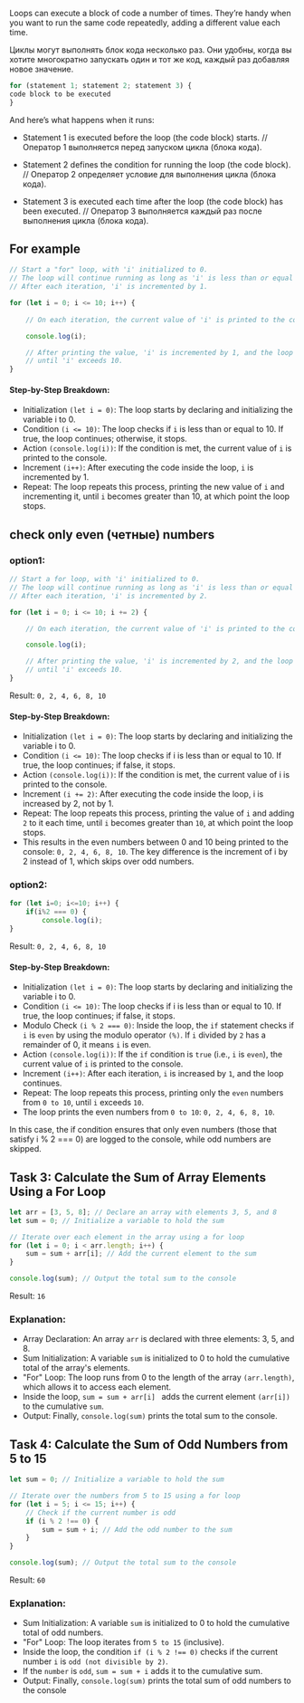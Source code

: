 Loops can execute a block of code a number of times. They’re handy when you want to run the same code repeatedly, adding a different value each time.

Циклы могут выполнять блок кода несколько раз. Они удобны, когда вы хотите многократно запускать один и тот же код, каждый раз добавляя новое значение.

```javascript
for (statement 1; statement 2; statement 3) {
code block to be executed
}
```

And here’s what happens when it runs:

+ Statement 1 is executed before the loop (the code block) starts. // Оператор 1 выполняется перед запуском цикла (блока кода).

+ Statement 2 defines the condition for running the loop (the code block). // Оператор 2 определяет условие для выполнения цикла (блока кода).

+ Statement 3 is executed each time after the loop (the code block) has been executed. // Оператор 3 выполняется каждый раз после выполнения цикла (блока кода).

## For example

```javascript
// Start a "for" loop, with 'i' initialized to 0.
// The loop will continue running as long as 'i' is less than or equal to 10.
// After each iteration, 'i' is incremented by 1.

for (let i = 0; i <= 10; i++) {
  
    // On each iteration, the current value of 'i' is printed to the console.

    console.log(i);

    // After printing the value, 'i' is incremented by 1, and the loop continues
    // until 'i' exceeds 10.
}
```

#### Step-by-Step Breakdown:
+ Initialization `(let i = 0)`: The loop starts by declaring and initializing the variable i to 0.
+ Condition `(i <= 10)`: The loop checks if `i` is less than or equal to 10. If true, the loop continues; otherwise, it stops.
+ Action `(console.log(i))`: If the condition is met, the current value of `i` is printed to the console.
+ Increment `(i++)`: After executing the code inside the loop, `i` is incremented by 1.
+ Repeat: The loop repeats this process, printing the new value of `i` and incrementing it, until `i` becomes greater than 10, at which point the loop stops.

## check only even (четные) numbers

### option1:
```javascript
// Start a for loop, with 'i' initialized to 0.
// The loop will continue running as long as 'i' is less than or equal to 10.
// After each iteration, 'i' is incremented by 2.

for (let i = 0; i <= 10; i += 2) {

    // On each iteration, the current value of 'i' is printed to the console.

    console.log(i);

    // After printing the value, 'i' is incremented by 2, and the loop continues
    // until 'i' exceeds 10.
}
```
Result: `0, 2, 4, 6, 8, 10`

#### Step-by-Step Breakdown:
+ Initialization `(let i = 0)`: The loop starts by declaring and initializing the variable i to 0.
+ Condition `(i <= 10)`: The loop checks if i is less than or equal to 10. If true, the loop continues; if false, it stops.
+ Action `(console.log(i))`: If the condition is met, the current value of i is printed to the console.
+ Increment `(i += 2)`: After executing the code inside the loop, i is increased by 2, not by 1.
+ Repeat: The loop repeats this process, printing the value of `i` and adding `2` to it each time, until `i` becomes greater than `10`, at which point the loop stops.
+ This results in the even numbers between 0 and 10 being printed to the console: `0, 2, 4, 6, 8, 10`. The key difference is the increment of i by 2 instead of 1, which skips over odd numbers.

### option2:
```javascript
for (let i=0; i<=10; i++) {
    if(i%2 === 0) {
        console.log(i);
}
```

Result: `0, 2, 4, 6, 8, 10`

#### Step-by-Step Breakdown:
+ Initialization `(let i = 0)`: The loop starts by declaring and initializing the variable i to 0.
+ Condition `(i <= 10)`: The loop checks if i is less than or equal to 10. If true, the loop continues; if false, it stops.
+ Modulo Check `(i % 2 === 0)`: Inside the loop, the `if` statement checks if `i` is `even` by using the modulo operator `(%)`. If `i` divided by `2` has a remainder of 0, it means `i` is even.
+ Action `(console.log(i))`: If the `if` condition is `true` (i.e., `i` is `even`), the current value of `i` is printed to the console.
+ Increment `(i++)`: After each iteration, `i` is increased by `1`, and the loop continues.
+ Repeat: The loop repeats this process, printing only the `even` numbers from `0 to 10`, until `i` exceeds `10`.
+ The loop prints the even numbers from `0 to 10`: `0, 2, 4, 6, 8, 10`.

In this case, the if condition ensures that only even numbers (those that satisfy i % 2 === 0) are logged to the console, while odd numbers are skipped.

## Task 3: Calculate the Sum of Array Elements Using a For Loop

```javascript
let arr = [3, 5, 8]; // Declare an array with elements 3, 5, and 8
let sum = 0; // Initialize a variable to hold the sum

// Iterate over each element in the array using a for loop
for (let i = 0; i < arr.length; i++) {
    sum = sum + arr[i]; // Add the current element to the sum
}

console.log(sum); // Output the total sum to the console
```
Result: `16`

### Explanation:

+ Array Declaration: An array `arr` is declared with three elements: 3, 5, and 8.
+ Sum Initialization: A variable `sum` is initialized to 0 to hold the cumulative total of the array's elements.
+ "For" Loop: The loop runs from 0 to the length of the array `(arr.length)`, which allows it to access each element.
+ Inside the loop, `sum = sum + arr[i] ` adds the current element `(arr[i]) ` to the cumulative `sum`.
+ Output: Finally, `console.log(sum)` prints the total sum to the console.

## Task 4: Calculate the Sum of Odd Numbers from 5 to 15

```javascript
let sum = 0; // Initialize a variable to hold the sum

// Iterate over the numbers from 5 to 15 using a for loop
for (let i = 5; i <= 15; i++) {
    // Check if the current number is odd
    if (i % 2 !== 0) {
        sum = sum + i; // Add the odd number to the sum
    }
}

console.log(sum); // Output the total sum to the console
```
Result: `60`

### Explanation:

+ Sum Initialization: A variable `sum` is initialized to 0 to hold the cumulative total of odd numbers.
+ "For" Loop: The loop iterates from `5 to 15` (inclusive).
+ Inside the loop, the condition `if (i % 2 !== 0)` checks if the current number `i` is `odd (not divisible by 2)`.
+ If the `number` is `odd`, `sum = sum + i` adds it to the cumulative sum.
+ Output: Finally, `console.log(sum)` prints the total sum of odd numbers to the console

